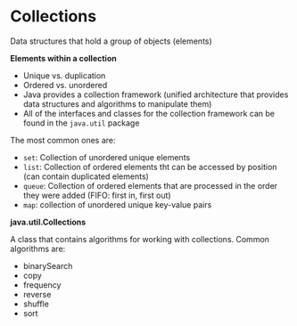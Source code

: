 # Collections

Data structures that hold a group of objects (elements)
 
**Elements within a collection**

- Unique vs. duplication
- Ordered vs. unordered
- Java provides a collection framework (unified architecture that provides data structures and algorithms to manipulate them)
- All of the interfaces and classes for the collection framework can be found in the `java.util` package

The most common ones are:

- `set`: Collection of unordered unique elements
- `list`: Collection of ordered elements tht can be accessed by position (can contain duplicated elements)
- `queue`: Collection of ordered elements that are processed in the order they were added (FIFO: first in, first out)
- `map`: collection of unordered unique key-value pairs

**java.util.Collections**

A class that contains algorithms for working with collections. Common algorithms are:

- binarySearch
- copy
- frequency
- reverse
- shuffle
- sort